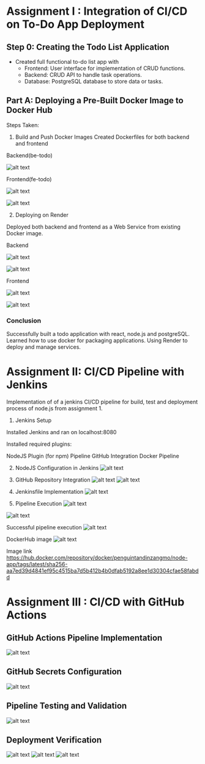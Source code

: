 # Assignment I : Integration of CI/CD on To-Do App Deployment

## Step 0: Creating the Todo List Application
 - Created full functional to-do list app with 
    - Frontend: User interface for implementation of CRUD functions.
    - Backend: CRUD API to handle task operations.
    - Database: PostgreSQL database to store data or tasks.

## Part A: Deploying a Pre-Built Docker Image to Docker Hub

Steps Taken:
1. Build and Push Docker Images
Created Dockerfiles for both backend and frontend 

Backend(be-todo)

![alt text](images/1.png)


Frontend(fe-todo)

![alt text](images/2.png)


![alt text](images/3.png)


2. Deploying on Render

Deployed both backend and frontend as a Web Service from existing Docker image.

Backend
 
![alt text](images/4.png)

![alt text](images/5.png)

Frontend

![alt text](images/6.png)

![alt text](images/7.png)

### Conclusion

Successfully built a todo application with react, node.js and postgreSQL. Learned how to use docker for packaging applications. Using Render to deploy and manage services.


# Assignment II: CI/CD Pipeline with Jenkins

Implementation of of a jenkins CI/CD pipeline for build, test and deployment process of node.js from assignment 1.

1. Jenkins Setup

Installed Jenkins and ran on localhost:8080

Installed required plugins:

NodeJS Plugin (for npm)
Pipeline
GitHub Integration
Docker Pipeline


2. NodeJS Configuration in Jenkins
![alt text](images2/2.png)

3. GitHub Repository Integration
![alt text](images2/3.png)
![alt text](images2/4.png)

4. Jenkinsfile Implementation
![alt text](images2/5.png)

5. Pipeline Execution
![alt text](images2/6.png)

![alt text](images2/7.png)

Successful pipeline execution
![alt text](images2/8.png)

DockerHub image
![alt text](images2/9.png)

Image link 
https://hub.docker.com/repository/docker/penguintandinzangmo/node-app/tags/latest/sha256-aa7ed39d4841ef95c4515ba7d5b412b4b0dfab5192a8ee1d30304cfae58fabdd


# Assignment III : CI/CD with GitHub Actions

## GitHub Actions Pipeline Implementation

![alt text](images3/1.png)

## GitHub Secrets Configuration
![alt text](images3/2.png)

## Pipeline Testing and Validation
![alt text](images3/3.png)

## Deployment Verification
![alt text](images3/4.png)
![alt text](images3/5.png)
![alt text](images3/6.png)